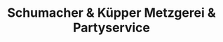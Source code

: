 ---
title: "Schumacher & Küpper Metzgerei & Partyservice"
url: /euskirchen/schumacher-und-kuepper-metzgerei-und-partyservice/
shop: Metzgerei
---